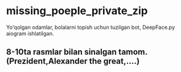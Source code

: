 # missing_poeple_private_zip
Yo'qolgan odamlar, bolalarni topish uchun tuzilgan bot, DeepFace.py aiogram ishlatilgan.
## 8-10ta rasmlar bilan sinalgan tamom.(Prezident,Alexander the great,....)
